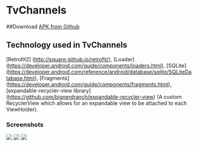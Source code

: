 # TvChannels

##Download
[APK from Github](https://github.com/SergeyBurlaka/Android-Retrofit2-Loaders-GSON-TvChannels-App/blob/master/APK/app-debug.apk)  

## Technology used in TvChannels
[Retrofit2] (http://square.github.io/retrofit/), [Loader] (https://developer.android.com/guide/components/loaders.html), [SQLite] (https://developer.android.com/reference/android/database/sqlite/SQLiteDatabase.html), [Fragments] (https://developer.android.com/guide/components/fragments.html),
[expandable-recycler-view library] (https://github.com/bignerdranch/expandable-recycler-view) (A custom RecyclerView which allows for an expandable view to be attached to each ViewHolder).

### Screenshots
<img src="https://github.com/SergeyBurlaka/Android-Retrofit2-Loaders-GSON-TvChannels-App/blob/master/JPG/Screenshot_2016-09-28-15-29-47.png" >

<img src="https://github.com/SergeyBurlaka/Android-Retrofit2-Loaders-GSON-TvChannels-App/blob/master/JPG/Screenshot_2016-09-28-15-29-21.png" >

<img src="https://github.com/SergeyBurlaka/Android-Retrofit2-Loaders-GSON-TvChannels-App/blob/master/JPG/Screenshot_2016-09-28-15-29-27.png" >
